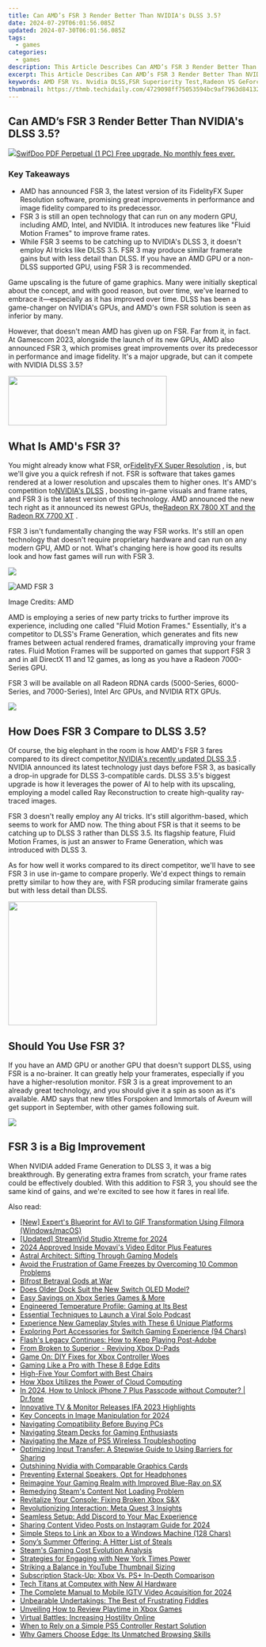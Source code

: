 ```yaml
---
title: Can AMD’s FSR 3 Render Better Than NVIDIA's DLSS 3.5?
date: 2024-07-29T06:01:56.085Z
updated: 2024-07-30T06:01:56.085Z
tags:
  - games
categories:
  - games
description: This Article Describes Can AMD’s FSR 3 Render Better Than NVIDIA's DLSS 3.5?
excerpt: This Article Describes Can AMD’s FSR 3 Render Better Than NVIDIA's DLSS 3.5?
keywords: AMD FSR Vs. Nvidia DLSS,FSR Superiority Test,Radeon VS GeForce Rendering,FSR Effectiveness Analysis,Nvidia DLSS Capability,Graphics Render Compare,AMD FSR Efficiency Query
thumbnail: https://thmb.techidaily.com/4729098ff75053594bc9af7963d84132dd5d779fe074b891a4ea943b993770f6.jpg
---
```


## Can AMD’s FSR 3 Render Better Than NVIDIA's DLSS 3.5?

<!-- affiliate ads begin -->
<a href="https://purchase.swifdoo.com/order/checkout.php?PRODS=40002162&QTY=1&AFFILIATE=108875&CART=1"><img src="https://secure.avangate.com/images/merchant/8b932759a5a04ddb34bf79e3f9072e4b/products/1_Product%20box%20white-1024x1024.png" border="0">SwifDoo PDF Perpetual (1 PC) Free upgrade. No monthly fees ever. 
</a>
<!-- affiliate ads end -->
### Key Takeaways

* AMD has announced FSR 3, the latest version of its FidelityFX Super Resolution software, promising great improvements in performance and image fidelity compared to its predecessor.
* FSR 3 is still an open technology that can run on any modern GPU, including AMD, Intel, and NVIDIA. It introduces new features like "Fluid Motion Frames" to improve frame rates.
* While FSR 3 seems to be catching up to NVIDIA's DLSS 3, it doesn't employ AI tricks like DLSS 3.5\. FSR 3 may produce similar framerate gains but with less detail than DLSS. If you have an AMD GPU or a non-DLSS supported GPU, using FSR 3 is recommended.

 Game upscaling is the future of game graphics. Many were initially skeptical about the concept, and with good reason, but over time, we've learned to embrace it—especially as it has improved over time. DLSS has been a game-changer on NVIDIA's GPUs, and AMD's own FSR solution is seen as inferior by many.

 However, that doesn't mean AMD has given up on FSR. Far from it, in fact. At Gamescom 2023, alongside the launch of its new GPUs, AMD also announced FSR 3, which promises great improvements over its predecessor in performance and image fidelity. It's a major upgrade, but can it compete with NVIDIA DLSS 3.5?

<!-- affiliate ads begin -->
<a href="https://proteahair.pxf.io/c/5597632/1983634/23621" target="_top" id="1983634"><img src="//a.impactradius-go.com/display-ad/23621-1983634" border="0" alt="" width="320" height="100"/></a><img height="0" width="0" src="https://imp.pxf.io/i/5597632/1983634/23621" style="position:absolute;visibility:hidden;" border="0" />
<!-- affiliate ads end -->
## What Is AMD's FSR 3?

 You might already know what FSR, or[FidelityFX Super Resolution](https://www.makeuseof.com/amd-fsr-explained/) , is, but we'll give you a quick refresh if not. FSR is software that takes games rendered at a lower resolution and upscales them to higher ones. It's AMD's competition to[NVIDIA's DLSS](https://www.makeuseof.com/how-deep-learning-super-sampling-can-give-budget-pcs-top-end-graphics/) , boosting in-game visuals and frame rates, and FSR 3 is the latest version of this technology. AMD announced the new tech right as it announced its newest GPUs, the[Radeon RX 7800 XT and the Radeon RX 7700 XT](https://www.makeuseof.com/everything-you-need-to-know-amd-radeon-rx-7800-xt-and-rx-7700-xt/) .

 FSR 3 isn't fundamentally changing the way FSR works. It's still an open technology that doesn't require proprietary hardware and can run on any modern GPU, AMD or not. What's changing here is how good its results look and how fast games will run with FSR 3.

<!-- affiliate ads begin -->
<a href="https://secure.2checkout.com/order/checkout.php?PRODS=4620780&QTY=1&AFFILIATE=108875&CART=1"><img src="https://secure.avangate.com/images/merchant/07dd4d5a72f5740ef0f035f201951476/728__90banner.jpg" border="0"></a>
<!-- affiliate ads end -->
![AMD FSR 3](https://static1.makeuseofimages.com/wordpress/wp-content/uploads/2023/08/fsr-3-1.jpeg)

Image Credits: AMD

 AMD is employing a series of new party tricks to further improve its experience, including one called "Fluid Motion Frames." Essentially, it's a competitor to DLSS's Frame Generation, which generates and fits new frames between actual rendered frames, dramatically improving your frame rates. Fluid Motion Frames will be supported on games that support FSR 3 and in all DirectX 11 and 12 games, as long as you have a Radeon 7000-Series GPU.

 FSR 3 will be available on all Radeon RDNA cards (5000-Series, 6000-Series, and 7000-Series), Intel Arc GPUs, and NVIDIA RTX GPUs.

<!-- affiliate ads begin -->
<a href="https://shop.incomedia.eu/order/checkout.php?PRODS=39655089&QTY=1&AFFILIATE=108875&CART=1"><img src="https://incomedia.eu/files/images/affiliates/wa/01_WA_728x90.jpg" border="0"></a>
<!-- affiliate ads end -->
## How Does FSR 3 Compare to DLSS 3.5?

 Of course, the big elephant in the room is how AMD's FSR 3 fares compared to its direct competitor,[NVIDIA's recently updated DLSS 3.5](https://www.makeuseof.com/what-is-nvidia-ai-powered-dlss-3-5/) . NVIDIA announced its latest technology just days before FSR 3, as basically a drop-in upgrade for DLSS 3-compatible cards. DLSS 3.5's biggest upgrade is how it leverages the power of AI to help with its upscaling, employing a model called Ray Reconstruction to create high-quality ray-traced images.

 FSR 3 doesn't really employ any AI tricks. It's still algorithm-based, which seems to work for AMD now. The thing about FSR is that it seems to be catching up to DLSS 3 rather than DLSS 3.5\. Its flagship feature, Fluid Motion Frames, is just an answer to Frame Generation, which was introduced with DLSS 3.

 As for how well it works compared to its direct competitor, we'll have to see FSR 3 in use in-game to compare properly. We'd expect things to remain pretty similar to how they are, with FSR producing similar framerate gains but with less detail than DLSS.

<!-- affiliate ads begin -->
<a href="https://godlikehost.sjv.io/c/5597632/1920047/21774" target="_top" id="1920047"><img src="//a.impactradius-go.com/display-ad/21774-1920047" border="0" alt="" width="300" height="250"/></a><img height="0" width="0" src="https://imp.pxf.io/i/5597632/1920047/21774" style="position:absolute;visibility:hidden;" border="0" />
<!-- affiliate ads end -->
## Should You Use FSR 3?

 If you have an AMD GPU or another GPU that doesn't support DLSS, using FSR is a no-brainer. It can greatly help your framerates, especially if you have a higher-resolution monitor. FSR 3 is a great improvement to an already great technology, and you should give it a spin as soon as it's available. AMD says that new titles Forspoken and Immortals of Aveum will get support in September, with other games following suit.

<!-- affiliate ads begin -->
<a href="https://secure.2checkout.com/order/checkout.php?PRODS=4940312&QTY=1&AFFILIATE=108875&CART=1"><img src="https://secure.avangate.com/images/merchant/333ac5d90817d69113471fbb6e531bee/sps-partnership-728x90eng.png" border="0"></a>
<!-- affiliate ads end -->
## FSR 3 is a Big Improvement

 When NVIDIA added Frame Generation to DLSS 3, it was a big breakthrough. By generating extra frames from scratch, your frame rates could be effectively doubled. With this addition to FSR 3, you should see the same kind of gains, and we're excited to see how it fares in real life.


<ins class="adsbygoogle"
     style="display:block"
     data-ad-format="autorelaxed"
     data-ad-client="ca-pub-7571918770474297"
     data-ad-slot="1223367746"></ins>



<ins class="adsbygoogle"
     style="display:block"
     data-ad-client="ca-pub-7571918770474297"
     data-ad-slot="8358498916"
     data-ad-format="auto"
     data-full-width-responsive="true"></ins>

<span class="atpl-alsoreadstyle">Also read:</span>
<div><ul>
<li><a href="https://some-knowledge.techidaily.com/new-experts-blueprint-for-avi-to-gif-transformation-using-filmora-windowsmacos/"><u>[New] Expert's Blueprint for AVI to GIF Transformation Using Filmora (Windows/macOS)</u></a></li>
<li><a href="https://screen-mirroring-recording.techidaily.com/updated-streamvid-studio-xtreme-for-2024/"><u>[Updated] StreamVid Studio Xtreme for 2024</u></a></li>
<li><a href="https://extra-support.techidaily.com/2024-approved-inside-movavis-video-editor-plus-features/"><u>2024 Approved  Inside Movavi's Video Editor Plus Features</u></a></li>
<li><a href="https://games-able.techidaily.com/astral-architect-sifting-through-gaming-models/"><u>Astral Architect: Sifting Through Gaming Models</u></a></li>
<li><a href="https://games-able.techidaily.com/avoid-the-frustration-of-game-freezes-by-overcoming-10-common-problems/"><u>Avoid the Frustration of Game Freezes by Overcoming 10 Common Problems</u></a></li>
<li><a href="https://screen-recording.techidaily.com/bifrost-betrayal-gods-at-war/"><u>Bifrost Betrayal  Gods at War</u></a></li>
<li><a href="https://games-able.techidaily.com/does-older-dock-suit-the-new-switch-oled-model/"><u>Does Older Dock Suit the New Switch OLED Model?</u></a></li>
<li><a href="https://games-able.techidaily.com/easy-savings-on-xbox-series-games-and-more/"><u>Easy Savings on Xbox Series Games & More</u></a></li>
<li><a href="https://games-able.techidaily.com/engineered-temperature-profile-gaming-at-its-best/"><u>Engineered Temperature Profile: Gaming at Its Best</u></a></li>
<li><a href="https://extra-lessons.techidaily.com/essential-techniques-to-launch-a-viral-solo-podcast/"><u>Essential Techniques to Launch a Viral Solo Podcast</u></a></li>
<li><a href="https://games-able.techidaily.com/experience-new-gameplay-styles-with-these-6-unique-platforms/"><u>Experience New Gameplay Styles with These 6 Unique Platforms</u></a></li>
<li><a href="https://games-able.techidaily.com/exploring-port-accessories-for-switch-gaming-experience-94-chars/"><u>Exploring Port Accessories for Switch Gaming Experience (94 Chars)</u></a></li>
<li><a href="https://games-able.techidaily.com/flashs-legacy-continues-how-to-keep-playing-post-adobe/"><u>Flash's Legacy Continues: How to Keep Playing Post-Adobe</u></a></li>
<li><a href="https://games-able.techidaily.com/from-broken-to-superior-reviving-xbox-d-pads/"><u>From Broken to Superior - Reviving Xbox D-Pads</u></a></li>
<li><a href="https://games-able.techidaily.com/game-on-diy-fixes-for-xbox-controller-woes/"><u>Game On: DIY Fixes for Xbox Controller Woes</u></a></li>
<li><a href="https://games-able.techidaily.com/gaming-like-a-pro-with-these-8-edge-edits/"><u>Gaming Like a Pro with These 8 Edge Edits</u></a></li>
<li><a href="https://games-able.techidaily.com/high-five-your-comfort-with-best-chairs/"><u>High-Five Your Comfort with Best Chairs</u></a></li>
<li><a href="https://games-able.techidaily.com/how-xbox-utilizes-the-power-of-cloud-computing/"><u>How Xbox Utilizes the Power of Cloud Computing</u></a></li>
<li><a href="https://iphone-unlock.techidaily.com/in-2024-how-to-unlock-iphone-7-plus-passcode-without-computer-drfone-by-drfone-ios/"><u>In 2024, How to Unlock iPhone 7 Plus Passcode without Computer? | Dr.fone</u></a></li>
<li><a href="https://games-able.techidaily.com/innovative-tv-and-monitor-releases-ifa-2023-highlights/"><u>Innovative TV & Monitor Releases IFA 2023 Highlights</u></a></li>
<li><a href="https://extra-skills.techidaily.com/key-concepts-in-image-manipulation-for-2024/"><u>Key Concepts in Image Manipulation for 2024</u></a></li>
<li><a href="https://games-able.techidaily.com/navigating-compatibility-before-buying-pcs/"><u>Navigating Compatibility Before Buying PCs</u></a></li>
<li><a href="https://games-able.techidaily.com/navigating-steam-decks-for-gaming-enthusiasts/"><u>Navigating Steam Decks for Gaming Enthusiasts</u></a></li>
<li><a href="https://games-able.techidaily.com/navigating-the-maze-of-ps5-wireless-troubleshooting/"><u>Navigating the Maze of PS5 Wireless Troubleshooting</u></a></li>
<li><a href="https://games-able.techidaily.com/optimizing-input-transfer-a-stepwise-guide-to-using-barriers-for-sharing/"><u>Optimizing Input Transfer: A Stepwise Guide to Using Barriers for Sharing</u></a></li>
<li><a href="https://games-able.techidaily.com/outshining-nvidia-with-comparable-graphics-cards/"><u>Outshining Nvidia with Comparable Graphics Cards</u></a></li>
<li><a href="https://games-able.techidaily.com/preventing-external-speakers-opt-for-headphones/"><u>Preventing External Speakers, Opt for Headphones</u></a></li>
<li><a href="https://games-able.techidaily.com/reimagine-your-gaming-realm-with-improved-blue-ray-on-sx/"><u>Reimagine Your Gaming Realm with Improved Blue-Ray on SX</u></a></li>
<li><a href="https://games-able.techidaily.com/remedying-steams-content-not-loading-problem/"><u>Remedying Steam's Content Not Loading Problem</u></a></li>
<li><a href="https://games-able.techidaily.com/revitalize-your-console-fixing-broken-xbox-sandx/"><u>Revitalize Your Console: Fixing Broken Xbox S&X</u></a></li>
<li><a href="https://games-able.techidaily.com/revolutionizing-interaction-meta-quest-3-insights/"><u>Revolutionizing Interaction: Meta Quest 3 Insights</u></a></li>
<li><a href="https://games-able.techidaily.com/seamless-setup-add-discord-to-your-mac-experience/"><u>Seamless Setup: Add Discord to Your Mac Experience</u></a></li>
<li><a href="https://facebook-video-content.techidaily.com/sharing-content-video-posts-on-instagram-guide-for-2024/"><u>Sharing Content  Video Posts on Instagram Guide for 2024</u></a></li>
<li><a href="https://games-able.techidaily.com/simple-steps-to-link-an-xbox-to-a-windows-machine-128-chars/"><u>Simple Steps to Link an Xbox to a Windows Machine (128 Chars)</u></a></li>
<li><a href="https://games-able.techidaily.com/sonys-summer-offering-a-hitter-list-of-steals/"><u>Sony’s Summer Offering: A Hitter List of Steals</u></a></li>
<li><a href="https://games-able.techidaily.com/steams-gaming-cost-evolution-analysis/"><u>Steam's Gaming Cost Evolution Analysis</u></a></li>
<li><a href="https://games-able.techidaily.com/strategies-for-engaging-with-new-york-times-power/"><u>Strategies for Engaging with New York Times Power</u></a></li>
<li><a href="https://youtube-docs.techidaily.com/ing-a-balance-in-youtube-thumbnail-sizing/"><u>Striking a Balance in YouTube Thumbnail Sizing</u></a></li>
<li><a href="https://games-able.techidaily.com/subscription-stack-up-xbox-vs-psplus-in-depth-comparison/"><u>Subscription Stack-Up: Xbox Vs. PS+ In-Depth Comparison</u></a></li>
<li><a href="https://games-able.techidaily.com/tech-titans-at-computex-with-new-ai-hardware/"><u>Tech Titans at Computex with New AI Hardware</u></a></li>
<li><a href="https://instagram-video-recordings.techidaily.com/the-complete-manual-to-mobile-igtv-video-acquisition-for-2024/"><u>The Complete Manual to Mobile IGTV Video Acquisition for 2024</u></a></li>
<li><a href="https://games-able.techidaily.com/unbearable-undertakings-the-best-of-frustrating-fiddles/"><u>Unbearable Undertakings: The Best of Frustrating Fiddles</u></a></li>
<li><a href="https://games-able.techidaily.com/unveiling-how-to-review-playtime-in-xbox-games/"><u>Unveiling How to Review Playtime in Xbox Games</u></a></li>
<li><a href="https://games-able.techidaily.com/virtual-battles-increasing-hostility-online/"><u>Virtual Battles: Increasing Hostility Online</u></a></li>
<li><a href="https://games-able.techidaily.com/when-to-rely-on-a-simple-ps5-controller-restart-solution/"><u>When to Rely on a Simple PS5 Controller Restart Solution</u></a></li>
<li><a href="https://games-able.techidaily.com/why-gamers-choose-edge-its-unmatched-browsing-skills/"><u>Why Gamers Choose Edge: Its Unmatched Browsing Skills</u></a></li>
</ul></div>
